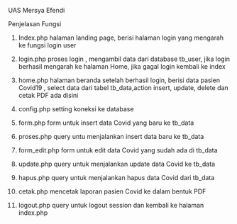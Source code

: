UAS Mersya Efendi

Penjelasan Fungsi

1. Index.php
halaman landing page, berisi halaman login yang mengarah ke fungsi login user

2. login.php
proses login , mengambil data dari database tb_user, jika login berhasil mengarah ke halaman Home, jika gagal login kembali ke index

3. home.php
halaman beranda setelah berhasil login, berisi data pasien Covid19 , select data dari tabel tb_data,action insert, update, delete dan cetak PDF ada disini

4. config.php
setting koneksi ke database

5. form.php
form untuk insert data Covid yang baru ke tb_data

6. proses.php
query untu menjalankan insert data baru ke tb_data

7. form_edit.php
form untuk edit data Covid yang sudah ada di tb_data

8. update.php
query untuk menjalankan update data Covid ke tb_data

9. hapus.php
query untuk menjalankan hapus data Covid dari tb_data

10. cetak.php
mencetak laporan pasien Covid ke dalam bentuk PDF

11. logout.php
query untuk logout session dan kembali ke halaman index.php